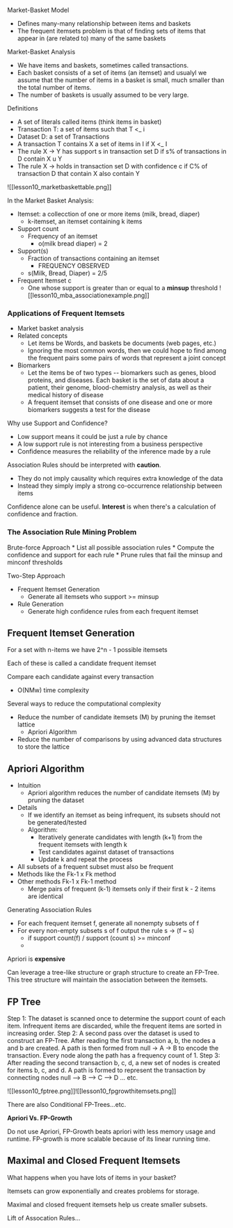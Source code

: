 Market-Basket Model

* Defines many-many relationship between items and baskets
* The frequent itemsets problem is that of finding sets of items that appear in (are related to) many of the same baskets

Market-Basket Analysis

* We have items and baskets, sometimes called transactions.
* Each basket consists of a set of items (an itemset)  and usualyl we assume that the number of items in a basket is small, much smaller than the total number of items.
* The number of baskets is usually assumed to be very large.

Definitions
* A set of literals called items (think items in basket)
* Transaction T: a set of items such that T <_ i
* Dataset D: a set of Transactions
* A transaction T contains X a set of items in I if X <_ I
* The rule X -> Y has support s in transaction set D if s% of transactions in D contain X u Y
* The rule X -> holds in transaction set D with confidence c if C% of transaction D that contain X also contain Y


![[lesson10_marketbaskettable.png]]

In the Market Basket Analysis:
* Itemset: a collecction of one or more items (milk, bread, diaper)
	* k-itemset, an itemset containing k items
* Support count 
	* Frequency of an itemset
		* o(milk bread diaper) = 2
* Support(s)
	* Fraction of transactions containing an itemset
		* FREQUENCY OBSERVED
	* s(Milk, Bread, Diaper) = 2/5
* Frequent Itemset c
	* One whose support is greater than or equal to a **minsup** threshold
![[lesson10_mba_associationexample.png]]

### Applications of Frequent Itemsets

* Market basket analysis
* Related concepts
	* Let items be Words, and baskets be documents (web pages, etc.)
	* Ignoring the most common words, then we could hope to find among the frequent pairs some pairs of words that represent a joint concept
* Biomarkers
	* Let the items be of two types -- biomarkers such as genes, blood proteins, and diseases. Each basket is the set of data about a patient, their genome, blood-chemistry analysis, as well as their medical history of disease
	* A frequent itemset that consists of one disease and one or more biomarkers suggests a test for the disease

Why use Support and Confidence?

* Low support means it could be just a rule by chance
* A low support rule is not interesting from a business perspective
* Confidence measures the reliability of the inference made by a rule

Association Rules should be interpreted with **caution**.
* They do not imply causality which requires extra knowledge of the data
* Instead they simply imply a strong co-occurrence relationship between items

Confidence alone can be useful. **Interest** is when there's a calculation of confidence and fraction.


### The Association Rule Mining Problem

Brute-force Approach
	* List all possible association rules
	* Compute the confidence and support for each rule
	* Prune rules that fail the minsup and minconf thresholds

Two-Step Approach
* Frequent Itemset Generation
	* Generate all itemsets who support >= minsup
* Rule Generation
	* Generate high confidence rules from each frequent itemset

## Frequent Itemset Generation

For a set with n-items we have 2^n - 1 possible itemsets

Each of these is called a candidate frequent itemset

Compare each candidate against every transaction
* O(NMw) time complexity

Several ways to reduce the computational complexity
* Reduce the number of candidate itemsets (M) by pruning the itemset lattice
	* Apriori Algorithm
* Reduce the number of comparisons by using advanced data structures to store the lattice

## Apriori Algorithm

* Intuition
	 * Apriori algorithm reduces the number of candidate itemsets (M) by pruning the dataset
* Details
	* If we identify an itemset as being infrequent, its subsets should not be generated/tested
	* Algorithm:
		* Iteratively generate candidates with length (k+1) from the frequent itemsets with length k
		* Test candidates against dataset of transactions
		* Update k and repeat the process
* All subsets of a frequent subset must also be frequent
* Methods like the Fk-1 x Fk method
* Other methods Fk-1 x Fk-1 method
	* Merge pairs of frequent (k-1) itemsets only if their first k - 2 items are identical

Generating Association Rules

* For each frequent itemset f, generate all nonempty subsets of f
* For every non-empty subsets s of f output the rule s -> (f ~ s)
	* if support count(f) / support (count s) >= minconf
	* 
Apriori is **expensive**

Can leverage a tree-like structure or graph structure to create an FP-Tree. This tree structure will maintain the association between the itemsets.

## FP Tree

Step 1: The dataset is scanned once to determine the support count of each item. Infrequent items are discarded, while the frequent items are sorted in increasing order.
Step 2: A second pass over the dataset is used to construct an FP-Tree. After reading the first transaction a, b, the nodes a and b are created. A path is then formed from null -> A -> B to encode the transaction. Every node along the path has a frequency count of 1.
Step 3: After reading the second transaction b, c, d, a new set of nodes is created for items b, c, and d. A path is formed to represent the transaction by connecting nodes null --> B --> C --> D
...
etc.

![[lesson10_fptree.png]]![[lesson10_fpgrowthitemsets.png]]

There are also Conditional FP-Trees...etc.

**Apriori Vs. FP-Growth**

Do not use Apriori, FP-Growth beats apriori with less memory usage and runtime. FP-growth is more scalable because of its linear running time. 

## Maximal and Closed Frequent Itemsets

What happens when you have lots of items in your basket?

Itemsets can grow exponentially and creates problems for storage.

Maximal and closed frequent itemsets help us create smaller subsets.

Lift of Assocation Rules...